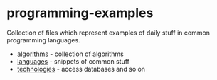 # programming-examples

Collection of files which represent examples of daily stuff in common programming languages.

* [algorithms](algorithms/) - collection of algorithms
* [languages](languages/) - snippets of common stuff
* [technologies](technologies/) - access databases and so on
